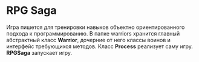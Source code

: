 # RPG Saga
Игра пишется для тренировки навыков объектно ориентированного подхода к программированию. В папке warriors хранится главный абстрактный класс **Warrior**, дочерние от него классы воинов и интерфейс требующихся методов.
Класс **Process** реализует саму игру. **RPGSaga** запускает игру.
